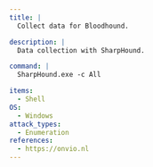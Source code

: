 ```yaml
---
title: |
  Collect data for Bloodhound.

description: |
  Data collection with SharpHound.

command: |
  SharpHound.exe -c All

items:
  - Shell
OS:
  - Windows
attack_types:
  - Enumeration
references:
  - https://onvio.nl
---
```

